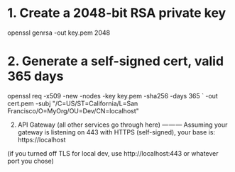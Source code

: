 

# 1. Create a 2048-bit RSA private key
openssl genrsa -out key.pem 2048

# 2. Generate a self-signed cert, valid 365 days
openssl req -x509 -new -nodes -key key.pem -sha256 -days 365 `
  -out cert.pem -subj "/C=US/ST=California/L=San Francisco/O=MyOrg/OU=Dev/CN=localhost"

  2) API Gateway (all other services go through here)
— — —
Assuming your gateway is listening on 443 with HTTPS (self-signed), your base is:
https://localhost


(if you turned off TLS for local dev, use http://localhost:443 or whatever port you chose)
